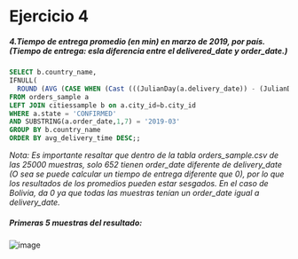 # Ejercicio 4
##### 4.Tiempo de entrega promedio (en min) en marzo de 2019, por país. (Tiempo de entrega: esla diferencia entre el delivered_date y order_date.)
```sql
SELECT b.country_name,
IFNULL(
  ROUND (AVG (CASE WHEN (Cast (((JulianDay(a.delivery_date)) - (JulianDay(a.order_date))) * 24 * 60 As Integer)) <> 0 THEN (Cast (((JulianDay(a.delivery_date)) - (JulianDay(a.order_date))) * 24 * 60 As Integer)) ELSE NULL END), 2), 0) AS avg_delivery_time
FROM orders_sample a 
LEFT JOIN citiessample b on a.city_id=b.city_id
WHERE a.state = 'CONFIRMED'
AND SUBSTRING(a.order_date,1,7) = '2019-03'
GROUP BY b.country_name
ORDER BY avg_delivery_time DESC;;
```
*Nota: Es importante resaltar que dentro de la tabla orders_sample.csv de las 25000 muestras, solo 652 tienen order_date diferente de delivery_date (O sea se puede calcular un tiempo de entrega diferente que 0), por lo que los resultados de los promedios pueden estar sesgados. En el caso de Bolivia, da 0 ya que todas las muestras tenían un order_date igual a delivery_date.*
##### Primeras 5 muestras del resultado:
![image](https://user-images.githubusercontent.com/81542475/160056445-cfa0b36a-2bbf-49db-baae-1e8bb938501a.png)
